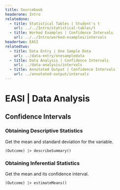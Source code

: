 ```yaml
---
title: Sourcebook
headerone: Intro
relatedone:
  - title: Statistical Tables | Student's t
    url: ../../Intro/statistical-tables/t
  - title: Worked Examples | Confidence Intervals
    url: ../../Intro/worked-examples/intervals
headertwo: EASI
relatedtwo:
  - title: Data Entry | One Sample Data
    url: ../data-entry/onesampledata
  - title: Data Analysis | Confidence Intervals
    url: ../data-analysis/intervals
  - title: Annotated Output | Confidence Intervals
    url: ../annotated-output/intervals
---
```


# EASI | Data Analysis

## Confidence Intervals

### Obtaining Descriptive Statistics

Get the mean and standard deviation for the variable.

```{r}
(Outcome) |> describeSummary()
```

### Obtaining Inferential Statistics

Get the mean and its confidence interval.

```{r}
(Outcome) |> estimateMeans()
```
